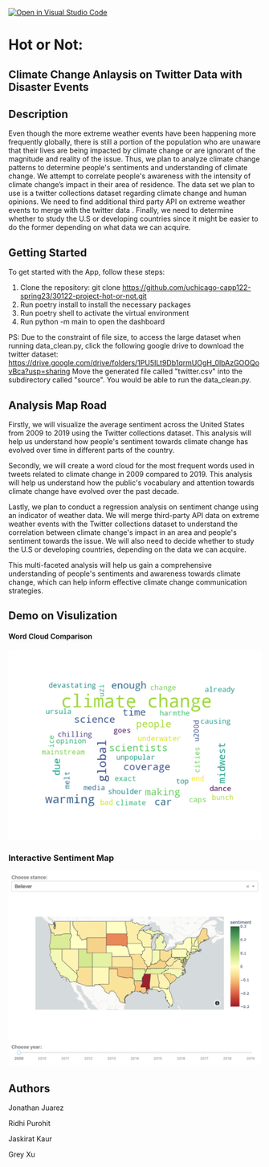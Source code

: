 [![Open in Visual Studio Code](https://classroom.github.com/assets/open-in-vscode-c66648af7eb3fe8bc4f294546bfd86ef473780cde1dea487d3c4ff354943c9ae.svg)](https://classroom.github.com/online_ide?assignment_repo_id=9908682&assignment_repo_type=AssignmentRepo)

# Hot or Not: 
## Climate Change Anlaysis on Twitter Data with Disaster Events

## Description
Even though the more extreme weather events have been happening more frequently globally, there is still a portion of the population who are unaware that their lives are being impacted by climate change or are ignorant of the magnitude and reality of the issue. Thus, we plan to analyze climate change patterns to determine people's sentiments and understanding of climate change. We attempt to correlate people's awareness with the intensity of climate change’s impact in their area of residence. The data set we plan to use is a twitter collections dataset  regarding climate change and human opinions. We need to find additional third party API on extreme weather events to merge with the twitter data . Finally, we need to determine whether to study the U.S or developing countries since it might be easier to do the former depending on what data we can acquire. 

## Getting Started
To get started with the App, follow these steps:

1. Clone the repository: git clone https://github.com/uchicago-capp122-spring23/30122-project-hot-or-not.git
2. Run poetry install to install the necessary packages
3. Run poetry shell to activate the virtual environment
4. Run python -m main to open the dashboard

PS:
Due to the constraint of file size, to access the large dataset when running data_clean.py, click the following google drive to download the twitter dataset:
https://drive.google.com/drive/folders/1PU5ILt9Db1qrmUOgH_0lbAzGOOQovBca?usp=sharing
Move the generated file called "twitter.csv" into the subdirectory called "source". You would be able to run the data_clean.py.

## Analysis Map Road
Firstly, we will visualize the average sentiment across the United States from 2009 to 2019 using the Twitter collections dataset. This analysis will help us understand how people's sentiment towards climate change has evolved over time in different parts of the country. 

Secondly, we will create a word cloud for the most frequent words used in tweets related to climate change in 2009 compared to 2019. This analysis will help us understand how the public's vocabulary and attention towards climate change have evolved over the past decade. 

Lastly, we plan to conduct a regression analysis on sentiment change using an indicator of weather data. We will merge third-party API data on extreme weather events with the Twitter collections dataset to understand the correlation between climate change's impact in an area and people's sentiment towards the issue. We will also need to decide whether to study the U.S or developing countries, depending on the data we can acquire. 

This multi-faceted analysis will help us gain a comprehensive understanding of people's sentiments and awareness towards climate change, which can help inform effective climate change communication strategies.

## Demo on Visulization
#### Word Cloud Comparison
<p align="center">
<img src="/main/images/wordcloud_Fire_2019.png">
</p>

### Interactive Sentiment Map
<p align="center">
<img src= "./main/images/map_demo.png">
</p>

## Authors
Jonathan Juarez

Ridhi Purohit

Jaskirat Kaur

Grey Xu


